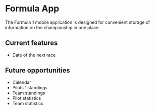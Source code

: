 # Formula App

The Formula 1 mobile application is designed for convenient storage of information on the championship in one place.


## Current features
- Date of the next race

## Future opportunities

- Calendar
- Pilots ' standings
- Team standings
- Pilot statistics
- Team statistics